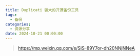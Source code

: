 ```yaml
---
title: Duplicati 强大的开源备份工具
tags:
  - 备份
categories:
  - 资源分享
date: 2024-10-21 00:00:00
---
```


> https://mp.weixin.qq.com/s/SiS-89Y7or-dh20NNjNNeA

<!-- more -->

## 